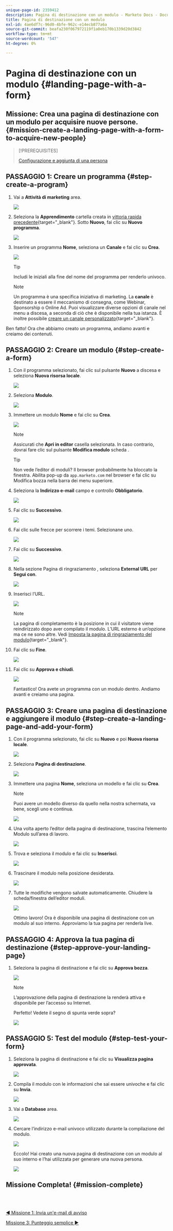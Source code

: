 ```yaml
---
unique-page-id: 2359412
description: Pagina di destinazione con un modulo - Marketo Docs - Documentazione del prodotto
title: Pagina di destinazione con un modulo
exl-id: 4ae6df7c-96d0-4bfe-962c-e14ecb877a6a
source-git-commit: beafa230f067972119f1a0eb170b1339d20d3842
workflow-type: tm+mt
source-wordcount: '547'
ht-degree: 0%

---
```


# Pagina di destinazione con un modulo {#landing-page-with-a-form}

## Missione: Crea una pagina di destinazione con un modulo per acquisire nuove persone. {#mission-create-a-landing-page-with-a-form-to-acquire-new-people}

>[!PREREQUISITES]
>
>[Configurazione e aggiunta di una persona](/help/marketo/getting-started/quick-wins/get-set-up-and-add-a-person.md)

## PASSAGGIO 1: Creare un programma {#step-create-a-program}

1. Vai a **Attività di marketing** area.

   ![](assets/landing-page-with-a-form-1.png)

1. Seleziona la **Apprendimento** cartella creata in [vittoria rapida precedente](/help/marketo/getting-started/quick-wins/send-an-email.md){target=&quot;_blank&quot;}. Sotto **Nuovo**, fai clic su **Nuovo programma**.

   ![](assets/landing-page-with-a-form-2.png)

1. Inserire un programma **Nome**, seleziona un **Canale** e fai clic su **Crea**.

   ![](assets/landing-page-with-a-form-3.png)

   >[!TIP]
   >
   >Includi le iniziali alla fine del nome del programma per renderlo univoco.

   >[!NOTE]
   >
   >Un programma è una specifica iniziativa di marketing. La **canale** è destinato a essere il meccanismo di consegna, come Webinar, Sponsorship o Online Ad. Puoi visualizzare diverse opzioni di canale nel menu a discesa, a seconda di ciò che è disponibile nella tua istanza. È inoltre possibile [creare un canale personalizzato](/help/marketo/product-docs/administration/tags/create-a-program-channel.md){target=&quot;_blank&quot;}.

Ben fatto! Ora che abbiamo creato un programma, andiamo avanti e creiamo dei contenuti.

## PASSAGGIO 2: Creare un modulo {#step-create-a-form}

1. Con il programma selezionato, fai clic sul pulsante **Nuovo** a discesa e seleziona **Nuova risorsa locale**.

   ![](assets/landing-page-with-a-form-4.png)

1. Seleziona **Modulo**.

   ![](assets/landing-page-with-a-form-5.png)

1. Immettere un modulo **Nome** e fai clic su **Crea**.

   ![](assets/landing-page-with-a-form-6.png)

   >[!NOTE]
   >
   >Assicurati che **Apri in editor** casella selezionata. In caso contrario, dovrai fare clic sul pulsante **Modifica modulo** scheda .

   >[!TIP]
   >
   >Non vede l’editor di moduli? Il browser probabilmente ha bloccato la finestra. Abilita pop-up da `app.marketo.com` nel browser e fai clic su Modifica bozza nella barra dei menu superiore.

1. Seleziona la **Indirizzo e-mail** campo e controllo **Obbligatorio**.

   ![](assets/landing-page-with-a-form-7.png)

1. Fai clic su **Successivo**.

   ![](assets/landing-page-with-a-form-8.png)

1. Fai clic sulle frecce per scorrere i temi. Selezionane uno.

   ![](assets/landing-page-with-a-form-9.png)

1. Fai clic su **Successivo**.

   ![](assets/landing-page-with-a-form-10.png)

1. Nella sezione Pagina di ringraziamento , seleziona **External URL** per **Segui con**.

   ![](assets/landing-page-with-a-form-11.png)

1. Inserisci l’URL.

   ![](assets/landing-page-with-a-form-12.png)

   >[!NOTE]
   >
   >La pagina di completamento è la posizione in cui il visitatore viene reindirizzato dopo aver compilato il modulo. L’URL esterno è un’opzione ma ce ne sono altre. Vedi [Imposta la pagina di ringraziamento del modulo](/help/marketo/product-docs/demand-generation/forms/creating-a-form/set-a-form-thank-you-page.md){target=&quot;_blank&quot;}.

1. Fai clic su **Fine**.

   ![](assets/landing-page-with-a-form-13.png)

1. Fai clic su **Approva e chiudi**.

   ![](assets/landing-page-with-a-form-14.png)

   Fantastico! Ora avete un programma con un modulo dentro. Andiamo avanti e creiamo una pagina.

## PASSAGGIO 3: Creare una pagina di destinazione e aggiungere il modulo {#step-create-a-landing-page-and-add-your-form}

1. Con il programma selezionato, fai clic su **Nuovo** e poi **Nuova risorsa locale**.

   ![](assets/landing-page-with-a-form-15.png)

1. Seleziona **Pagina di destinazione**.

   ![](assets/landing-page-with-a-form-16.png)

1. Immettere una pagina **Nome**, seleziona un modello e fai clic su **Crea**.

   >[!NOTE]
   >
   >Puoi avere un modello diverso da quello nella nostra schermata, va bene, scegli uno e continua.

   ![](assets/landing-page-with-a-form-17.png)

1. Una volta aperto l’editor della pagina di destinazione, trascina l’elemento Modulo sull’area di lavoro.

   ![](assets/landing-page-with-a-form-18.png)

1. Trova e seleziona il modulo e fai clic su **Inserisci**.

   ![](assets/landing-page-with-a-form-19.png)

1. Trascinare il modulo nella posizione desiderata.

   ![](assets/landing-page-with-a-form-20.png)

1. Tutte le modifiche vengono salvate automaticamente. Chiudere la scheda/finestra dell’editor moduli.

   ![](assets/landing-page-with-a-form-21.png)

   Ottimo lavoro! Ora è disponibile una pagina di destinazione con un modulo al suo interno. Approviamo la tua pagina per renderla live.

## PASSAGGIO 4: Approva la tua pagina di destinazione {#step-approve-your-landing-page}

1. Seleziona la pagina di destinazione e fai clic su **Approva bozza**.

   ![](assets/landing-page-with-a-form-22.png)

   >[!NOTE]
   >
   >L’approvazione della pagina di destinazione la renderà attiva e disponibile per l’accesso su Internet.

   Perfetto! Vedete il segno di spunta verde sopra?

   ![](assets/landing-page-with-a-form-23.png)

## PASSAGGIO 5: Test del modulo {#step-test-your-form}

1. Seleziona la pagina di destinazione e fai clic su **Visualizza pagina approvata**.

   ![](assets/landing-page-with-a-form-24.png)

1. Compila il modulo con le informazioni che sai essere univoche e fai clic su **Invia**.

   ![](assets/landing-page-with-a-form-25.png)

1. Vai a **Database** area.

   ![](assets/landing-page-with-a-form-26.png)

1. Cercare l’indirizzo e-mail univoco utilizzato durante la compilazione del modulo.

   ![](assets/landing-page-with-a-form-27.png)

   Eccolo! Hai creato una nuova pagina di destinazione con un modulo al suo interno e l’hai utilizzata per generare una nuova persona.

   ![](assets/landing-page-with-a-form-28.png)

## Missione Completa! {#mission-complete}

<br> 

[◄ Missione 1: Invia un&#39;e-mail di avviso](/help/marketo/getting-started/quick-wins/send-an-email.md)

[Missione 3: Punteggio semplice ►](/help/marketo/getting-started/quick-wins/simple-scoring.md)

